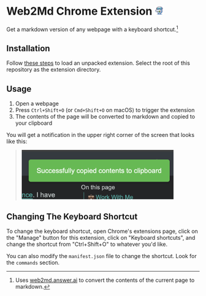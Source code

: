 <H1>Web2Md Chrome Extension <img src="icon.png" width="24" /></H1>

Get a markdown version of any webpage with a keyboard shortcut.[^1]

## Installation

Follow [these steps](https://developer.chrome.com/docs/extensions/get-started/tutorial/hello-world#load-unpacked) to load an unpacked extension.  Select the root of this repository as the extension directory.

## Usage

1. Open a webpage
2. Press `Ctrl+Shift+O` (or `Cmd+Shift+O` on macOS) to trigger the extension
3. The contents of the page will be converted to markdown and copied to your clipboard

You will get a notification in the upper right corner of the screen that looks like this:

> <img src="notification.png" width="396" />

## Changing The Keyboard Shortcut

To change the keyboard shortcut, open Chrome's extensions page, click on the "Manage" button for this extension, click on "Keyboard shortcuts", and change the shortcut from "Ctrl+Shift+O" to whatever you'd like.

You can also modify the `manifest.json` file to change the shortcut.  Look for the `commands` section.

[^1]: Uses [web2md.answer.ai](https://web2md.answer.ai) to convert the contents of the current page to markdown.
